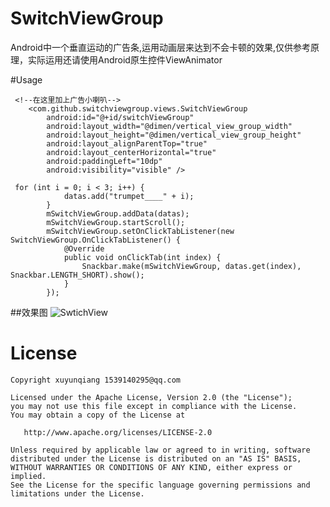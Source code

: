 # SwitchViewGroup
Android中一个垂直运动的广告条,运用动画层来达到不会卡顿的效果,仅供参考原理，实际运用还请使用Android原生控件ViewAnimator

#Usage
```
 <!--在这里加上广告小喇叭-->
    <com.github.switchviewgroup.views.SwitchViewGroup
        android:id="@+id/switchViewGroup"
        android:layout_width="@dimen/vertical_view_group_width"
        android:layout_height="@dimen/vertical_view_group_height"
        android:layout_alignParentTop="true"
        android:layout_centerHorizontal="true"
        android:paddingLeft="10dp"
        android:visibility="visible" />
```

```
 for (int i = 0; i < 3; i++) {
            datas.add("trumpet____" + i);
        }
        mSwitchViewGroup.addData(datas);
        mSwitchViewGroup.startScroll();
        mSwitchViewGroup.setOnClickTabListener(new SwitchViewGroup.OnClickTabListener() {
            @Override
            public void onClickTab(int index) {
                Snackbar.make(mSwitchViewGroup, datas.get(index), Snackbar.LENGTH_SHORT).show();
            }
        });
```

##效果图
![SwtichView](http://7xq7wz.com1.z0.glb.clouddn.com/SwitchView.gif)

License
=======

    Copyright xuyunqiang 1539140295@qq.com

    Licensed under the Apache License, Version 2.0 (the "License");
    you may not use this file except in compliance with the License.
    You may obtain a copy of the License at

       http://www.apache.org/licenses/LICENSE-2.0

    Unless required by applicable law or agreed to in writing, software
    distributed under the License is distributed on an "AS IS" BASIS,
    WITHOUT WARRANTIES OR CONDITIONS OF ANY KIND, either express or implied.
    See the License for the specific language governing permissions and
    limitations under the License.
